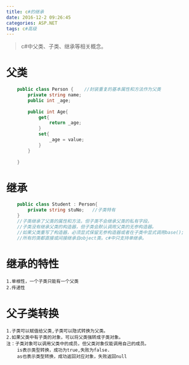 ```yaml
---
title: c#的继承
date: 2016-12-2 09:26:45
categories: ASP.NET
tags: c#高级
---
```

>c#中父类、子类、继承等相关概念。

<!--more-->
# 父类
```c#
    public class Person {    //封装重复的基本属性和方法作为父类
        private string name;
        public int _age;
        
        public int Age{
            get{
                return _age;
            }
            set{
                _age = value;
            }
        }
        
    }
```

# 继承
```c#
    public class Student : Person{
        private string stuNo;   //子类特有
    }
    //子类继承了父类的属性和方法，但子类不会继承父类的私有字段。
    //子类没有继承父类的构造器，但子类会默认调用父类的无参构造器。
    //如果父类重写了构造器，必须显式保留无参构造器或者在子类中显式调用base();
    //所有的类都直接或间接继承自object类。c#中只支持单继承。
```

# 继承的特性
    1.单根性，一个子类只能有一个父类
    2.传递性

# 父子类转换
    1.子类可以赋值给父类,子类可以隐式转换为父类。
    2.如果父类中有子类的对象，可以将父类强转成子类对象。
    注：子类对象可以调用父类中的成员，但父类对象仅能调用自己的成员。
        is表示类型转换，成功为true,失败为false.
        as也表示类型转换，成功返回对应对象，失败返回null